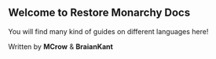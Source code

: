 ## Welcome to Restore Monarchy Docs

You will find many kind of guides on different languages here!

Written by **MCrow** & **BraianKant**